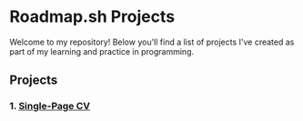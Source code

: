 # Roadmap.sh Projects

Welcome to my repository! Below you'll find a list of projects I've created as part of my learning and practice in programming.

## Projects

### 1. [Single-Page CV](https://github.com/AvelDev/roadmap-projects/tree/main/Single-Page%20CV)
